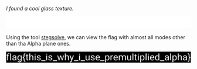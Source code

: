 *I found a cool glass texture.*

![image](https://github.com/keyboard-monkeys/ctf-writeups/blob/main/2021-hsctf/data/glass-windows.png)

Using the tool [stegsolve](https://github.com/eugenekolo/sec-tools/blob/master/stego/stegsolve/stegsolve/stegsolve.jar), we can view the flag with almost all modes other than tha Alpha plane ones.

![image](https://github.com/keyboard-monkeys/ctf-writeups/blob/main/2021-hsctf/data/glass-windows-1.png)